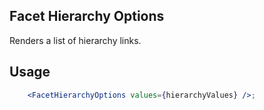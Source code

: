 ## Facet Hierarchy Options

Renders a list of hierarchy links.

## Usage
```jsx
    <FacetHierarchyOptions values={hierarchyValues} />;
```


